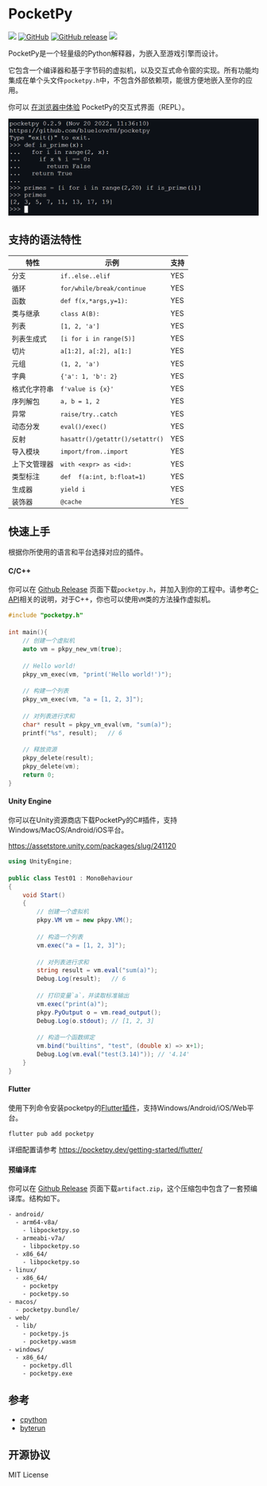 # PocketPy

<p>
<a title="Build" href="https://github.com/blueloveTH/pocketpy/actions/workflows" ><img src="https://github.com/blueloveTH/pocketpy/actions/workflows/main.yml/badge.svg" /></a>
<a href="https://github.com/blueloveth/pocketpy/blob/main/LICENSE">
<img alt="GitHub" src="https://img.shields.io/github/license/blueloveth/pocketpy.svg?color=blue"></a>
<a href="https://github.com/blueloveth/pocketpy/releases">
<img alt="GitHub release" src="https://img.shields.io/github/release/blueloveth/pocketpy.svg"></a>
<a title="Pub" href="https://pub.dev/packages/pocketpy" ><img src="https://img.shields.io/pub/v/pocketpy" /></a>
</p>

PocketPy是一个轻量级的Python解释器，为嵌入至游戏引擎而设计。

它包含一个编译器和基于字节码的虚拟机，以及交互式命令窗的实现。所有功能均集成在单个头文件`pocketpy.h`中，不包含外部依赖项，能很方便地嵌入至你的应用。

你可以 [在浏览器中体验](https://blueloveth.github.io/pocketpy) PocketPy的交互式界面（REPL）。

![sample_img](docs/sample.png)

## 支持的语法特性

| 特性         | 示例                            | 支持 |
| ------------ | ------------------------------- | ---- |
| 分支         | `if..else..elif`                | YES  |
| 循环         | `for/while/break/continue`      | YES  |
| 函数         | `def f(x,*args,y=1):`           | YES  |
| 类与继承     | `class A(B):`                   | YES  |
| 列表         | `[1, 2, 'a']`                   | YES  |
| 列表生成式   | `[i for i in range(5)]`         | YES  |
| 切片         | `a[1:2], a[:2], a[1:]`          | YES  |
| 元组         | `(1, 2, 'a')`                   | YES  |
| 字典         | `{'a': 1, 'b': 2}`              | YES  |
| 格式化字符串 | `f'value is {x}'`               | YES  |
| 序列解包     | `a, b = 1, 2`                   | YES  |
| 异常         | `raise/try..catch`              | YES  |
| 动态分发     | `eval()/exec()`                 | YES  |
| 反射         | `hasattr()/getattr()/setattr()` | YES  |
| 导入模块     | `import/from..import`           | YES  |
| 上下文管理器 | `with <expr> as <id>:`          | YES  |
| 类型标注 | `def  f(a:int, b:float=1)`      | YES       |
| 生成器       | `yield i`                       | YES       |
| 装饰器 | `@cache` | YES |

## 快速上手

根据你所使用的语言和平台选择对应的插件。

#### C/C++

你可以在 [Github Release](https://github.com/blueloveTH/pocketpy/releases/latest) 页面下载`pocketpy.h`，并加入到你的工程中。请参考[C-API](https://pocketpy.dev/c-api/vm/)相关的说明，对于C++，你也可以使用`VM`类的方法操作虚拟机。

```cpp
#include "pocketpy.h"

int main(){
    // 创建一个虚拟机
    auto vm = pkpy_new_vm(true);
    
    // Hello world!
    pkpy_vm_exec(vm, "print('Hello world!')");

    // 构建一个列表
    pkpy_vm_exec(vm, "a = [1, 2, 3]");

    // 对列表进行求和
    char* result = pkpy_vm_eval(vm, "sum(a)");
    printf("%s", result);   // 6

    // 释放资源
    pkpy_delete(result);
    pkpy_delete(vm);
    return 0;
}
```

#### Unity Engine

你可以在Unity资源商店下载PocketPy的C#插件，支持Windows/MacOS/Android/iOS平台。

https://assetstore.unity.com/packages/slug/241120

```csharp
using UnityEngine;

public class Test01 : MonoBehaviour
{
    void Start()
    {
        // 创建一个虚拟机
        pkpy.VM vm = new pkpy.VM();

        // 构造一个列表
        vm.exec("a = [1, 2, 3]");

        // 对列表进行求和
        string result = vm.eval("sum(a)");
        Debug.Log(result);   // 6

        // 打印变量`a`，并读取标准输出
        vm.exec("print(a)");
        pkpy.PyOutput o = vm.read_output();
        Debug.Log(o.stdout); // [1, 2, 3]

        // 构造一个函数绑定
        vm.bind("builtins", "test", (double x) => x+1);  
        Debug.Log(vm.eval("test(3.14)")); // '4.14'
    }
}
```

#### Flutter

使用下列命令安装pocketpy的[Flutter插件](https://pub.dev/packages/pocketpy)，支持Windows/Android/iOS/Web平台。

```
flutter pub add pocketpy
```

详细配置请参考 https://pocketpy.dev/getting-started/flutter/

#### 预编译库

你可以在 [Github Release](https://github.com/blueloveTH/pocketpy/releases/latest) 页面下载`artifact.zip`，这个压缩包中包含了一套预编译库。结构如下。

```
- android/
  - arm64-v8a/
    - libpocketpy.so
  - armeabi-v7a/
    - libpocketpy.so
  - x86_64/
    - libpocketpy.so
- linux/
  - x86_64/
    - pocketpy
    - pocketpy.so
- macos/
  - pocketpy.bundle/
- web/
  - lib/
    - pocketpy.js
    - pocketpy.wasm
- windows/
  - x86_64/
    - pocketpy.dll
    - pocketpy.exe
```


## 参考

+ [cpython](https://github.com/python/cpython)
+ [byterun](http://qingyunha.github.io/taotao/)

## 开源协议

MIT License